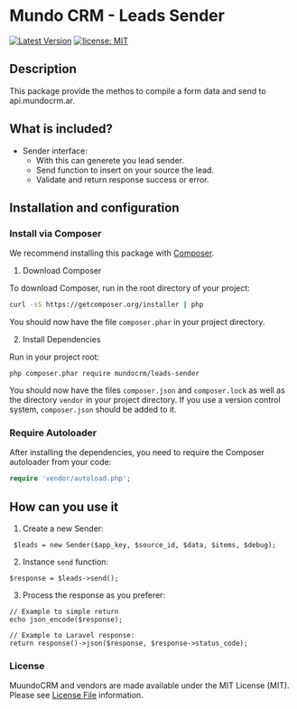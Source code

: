 # Mundo CRM - Leads Sender

[![Latest Version](https://img.shields.io/github/release/tecnomanu/mundocrm-vendor-leads-sender)](https://github.com/tecnomanu/mundocrm-vendor-leads-sender/releases)
[![license: MIT](https://img.shields.io/badge/license-MIT-green.svg)](https://opensource.org/licenses/MIT)

## Description

This package provide the methos to compile a form data and send to api.mundocrm.ar.

## What is included?
- Sender interface:
    - With this can generete you lead sender.
    - Send function to insert on your source the lead.
    - Validate and return response success or error.

## Installation and configuration

### Install via Composer

We recommend installing this package with [Composer](http://getcomposer.org/).

1. Download Composer

To download Composer, run in the root directory of your project:

```bash
curl -sS https://getcomposer.org/installer | php
```

You should now have the file `composer.phar` in your project directory.

2. Install Dependencies

Run in your project root:

```
php composer.phar require mundocrm/leads-sender
```

You should now have the files `composer.json` and `composer.lock` as well as
the directory `vendor` in your project directory. If you use a version control
system, `composer.json` should be added to it.

### Require Autoloader

After installing the dependencies, you need to require the Composer autoloader
from your code:

```php
require 'vendor/autoload.php';
```

## How can you use it

1. Create a new Sender:
```
 $leads = new Sender($app_key, $source_id, $data, $items, $debug); 
```

2. Instance ``send`` function:
```
$response = $leads->send();
```

3. Process the response as you preferer:
```
// Example to simple return
echo json_encode($response);

// Example to Laravel response:
return response()->json($response, $response->status_code);
```

### License
MuundoCRM and vendors are made available under the MIT License (MIT). Please see [ License File](https://github.com/tecnomanu/ngxadmin-lumen-jwtlogin-base/blob/master/LICENSE.txt) information.
